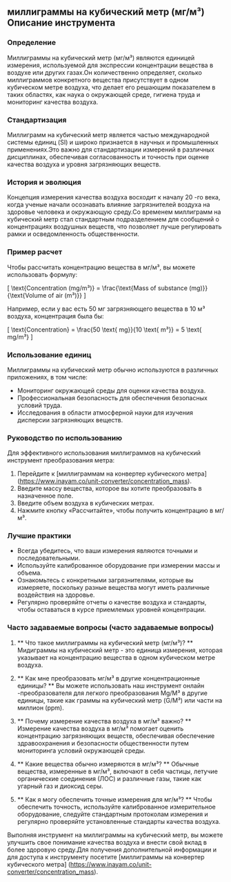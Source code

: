 ## миллиграммы на кубический метр (мг/м³) Описание инструмента

### Определение
Миллиграммы на кубический метр (мг/м³) являются единицей измерения, используемой для экспрессии концентрации вещества в воздухе или других газах.Он количественно определяет, сколько миллиграммов конкретного вещества присутствует в одном кубическом метре воздуха, что делает его решающим показателем в таких областях, как наука о окружающей среде, гигиена труда и мониторинг качества воздуха.

### Стандартизация
Миллиграмм на кубический метр является частью международной системы единиц (SI) и широко признается в научных и промышленных применениях.Это важно для стандартизации измерений в различных дисциплинах, обеспечивая согласованность и точность при оценке качества воздуха и уровня загрязняющих веществ.

### История и эволюция
Концепция измерения качества воздуха восходит к началу 20 -го века, когда ученые начали осознавать влияние загрязнителей воздуха на здоровье человека и окружающую среду.Со временем миллиграмм на кубический метр стал стандартным подразделением для сообщений о концентрациях воздушных веществ, что позволяет лучше регулировать рамки и осведомленность общественности.

### Пример расчет
Чтобы рассчитать концентрацию вещества в мг/м³, вы можете использовать формулу:

\[ \text{Concentration (mg/m³)} = \frac{\text{Mass of substance (mg)}}{\text{Volume of air (m³)}} \]

Например, если у вас есть 50 мг загрязняющего вещества в 10 м³ воздуха, концентрация была бы:

\[ \text{Concentration} = \frac{50 \text{ mg}}{10 \text{ m³}} = 5 \text{ mg/m³} \]

### Использование единиц
Миллиграммы на кубический метр обычно используются в различных приложениях, в том числе:
- Мониторинг окружающей среды для оценки качества воздуха.
- Профессиональная безопасность для обеспечения безопасных условий труда.
- Исследования в области атмосферной науки для изучения дисперсии загрязняющих веществ.

### Руководство по использованию
Для эффективного использования миллиграммов на кубический инструмент преобразования метра:
1. Перейдите к [миллиграммам на конвертер кубического метра] (https://www.inayam.co/unit-converter/concentration_mass).
2. Введите массу вещества, которое вы хотите преобразовать в назначенное поле.
3. Введите объем воздуха в кубических метрах.
4. Нажмите кнопку «Рассчитайте», чтобы получить концентрацию в мг/м³.

### Лучшие практики
- Всегда убедитесь, что ваши измерения являются точными и последовательными.
- Используйте калиброванное оборудование при измерении массы и объема.
- Ознакомьтесь с конкретными загрязнителями, которые вы измеряете, поскольку разные вещества могут иметь различные воздействия на здоровье.
- Регулярно проверяйте отчеты о качестве воздуха и стандарты, чтобы оставаться в курсе приемлемых уровней концентрации.

### Часто задаваемые вопросы (часто задаваемые вопросы)

1. ** Что такое миллиграммы на кубический метр (мг/м³)? **
Мидиграммы на кубический метр - это единица измерения, которая указывает на концентрацию вещества в одном кубическом метре воздуха.

2. ** Как мне преобразовать мг/м³ в другие концентрационные единицы? **
Вы можете использовать наш инструмент онлайн -преобразователя для легкого преобразования Mg/M³ в другие единицы, такие как граммы на кубический метр (G/M³) или части на миллион (ppm).

3. ** Почему измерение качества воздуха в мг/м³ важно? **
Измерение качества воздуха в мг/м³ помогает оценить концентрацию загрязняющих веществ, обеспечивая обеспечение здравоохранения и безопасности общественности путем мониторинга условий окружающей среды.

4. ** Какие вещества обычно измеряются в мг/м³? **
Обычные вещества, измеренные в мг/м³, включают в себя частицы, летучие органические соединения (ЛОС) и различные газы, такие как угарный газ и диоксид серы.

5. ** Как я могу обеспечить точные измерения для мг/м³? **
Чтобы обеспечить точность, используйте калиброванное измерительное оборудование, следуйте стандартным протоколам измерения и регулярно проверяйте установленные стандарты качества воздуха.

Выполняя инструмент на миллиграммы на кубический метр, вы можете улучшить свое понимание качества воздуха и внести свой вклад в более здоровую среду.Для получения дополнительной информации и для доступа к инструменту посетите [миллиграммы на конвертер кубического метра] (https://www.inayam.co/unit-converter/concentration_mass).